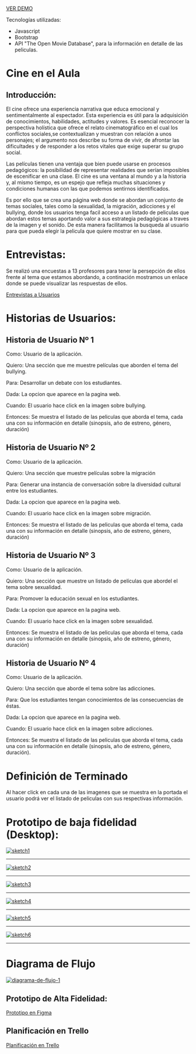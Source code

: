  [VER DEMO](https://anagalvezsalas11.github.io/SCL007-hackathon-peliculas/)

 Tecnologías utilizadas:

 * Javascript
 * Bootstrap
 * API "The Open Movie Database", para la información en detalle de las peliculas.

 
 # Cine en el Aula

## Introducción:

  El cine ofrece una experiencia narrativa que educa emocional y sentimentalmente al espectador. Esta experiencia es útil para la adquisición de conocimientos, habilidades, actitudes y valores. Es esencial reconocer la perspectiva holística que ofrece el relato cinematográfico en el cual los conflictos sociales,se contextualizan y muestran con relación a unos personajes; el argumento nos describe su forma de vivir, de afrontar las dificultades y de responder a los retos vitales que exige superar su grupo social.

  Las películas tienen una ventaja que bien puede usarse en procesos pedagógicos: la posibilidad de representar realidades que serían imposibles de escenificar en una clase. El cine es una ventana al mundo y a la historia y, al mismo tiempo, es un espejo que refleja muchas situaciones y condiciones humanas con las que podemos sentirnos identificados.

  Es por ello que se crea una página web donde se abordan un conjunto de temas sociales, tales como la sexualidad, la migración, adicciones y el bullying, donde los usuarios tenga facil acceso a un listado de peliculas que abordan estos temas aportando valor a sus estrategia pedagógicas a traves de la imagen y el sonido. De esta manera facilitamos la busqueda al usuario para que pueda elegir la pelicula que quiere mostrar en su clase.
 

# Entrevistas:

Se realizó una encuestas a 13 profesores para tener la persepción de ellos frente al tema que estamos abordando, a continación mostramos un enlace donde se puede visualizar las respuestas de ellos.

[Entrevistas a Usuarios](https://docs.google.com/forms/d/1nnojDUAUo1TkDfP2xb7fX0vpL3vgp4rAf1PoIjU_nHw/edit?ts=5c4770c3#responses "Resultados")


# Historias de Usuarios:


## Historia de Usuario Nº 1

Como: Usuario de la aplicación.

Quiero: Una sección que me muestre películas que aborden el tema del bullying.

Para: Desarrollar un debate con los estudiantes.

Dada: La opcion que aparece en la pagina web.

Cuando: El usuario hace click en la imagen sobre bullying.

Entonces: Se muestra el listado de las peliculas que aborda el tema, cada una con su información en detalle (sinopsis, año de estreno, género, duración)



## Historia de Usuario Nº 2

Como: Usuario de la aplicación.

Quiero: Una sección que muestre películas sobre la migración

Para: Generar una instancia de conversación sobre la diversidad cultural entre los estudiantes.

Dada: La opcion que aparece en la pagina web.

Cuando: El usuario hace click en la imagen sobre migración.

Entonces: Se muestra el listado de las peliculas que aborda el tema, cada una con su información en detalle (sinopsis, año de estreno, género, duración)


## Historia de Usuario Nº 3

Como: Usuario de la aplicación.

Quiero: Una sección que muestre un listado de películas que abordel el tema sobre sexualidad.

Para: Promover la educación sexual en los estudiantes.

Dada: La opcion que aparece en la pagina web.

Cuando: El usuario hace click en la imagen sobre sexualidad.

Entonces: Se muestra el listado de las peliculas que aborda el tema, cada una con su información en detalle (sinopsis, año de estreno, género, duración)


## Historia de Usuario Nº 4

Como: Usuario de la aplicación.

Quiero: Una sección que aborde el tema sobre las adicciones.

Para: Que los estudiantes tengan conocimientos de las consecuencias de éstas.

Dada: La opcion que aparece en la pagina web.

Cuando: El usuario hace click en la imagen sobre adicciones.

Entonces: Se muestra el listado de las peliculas que aborda el tema, cada una con su información en detalle (sinopsis, año de estreno, género, duración).


# Definición de Terminado

Al hacer click en cada una de las imagenes que se muestra en la portada el usuario podrá ver el listado de peliculas con sus respectivas información.

 # Prototipo de baja fidelidad (Desktop):


<a href="https://ibb.co/dbj6zSR"><img src="https://i.ibb.co/vsVmKbS/sketch1.jpg" alt="sketch1" border="0" /></a><hr />

<a href="https://ibb.co/Vj814sD"><img src="https://i.ibb.co/1vxgWkK/sketch2.jpg" alt="sketch2" border="0" /></a><hr />

<a href="https://ibb.co/Zgyxr7W"><img src="https://i.ibb.co/gWsJ8hz/sketch3.jpg" alt="sketch3" border="0" /></a><hr />

<a href="https://ibb.co/cDTHNw9"><img src="https://i.ibb.co/BqsxgGJ/sketch4.jpg" alt="sketch4" border="0" /></a><hr />

<a href="https://ibb.co/y6cfJdK"><img src="https://i.ibb.co/fkz17qZ/sketch5.jpg" alt="sketch5" border="0" /></a><hr />

<a href="https://ibb.co/3YgG6z0"><img src="https://i.ibb.co/0VH84tf/sketch6.jpg" alt="sketch6" border="0" /></a><hr />

 # Diagrama de Flujo

  <a href="https://ibb.co/SVXdmwz"><img src="https://i.ibb.co/1RfdXGk/diagrama-de-flujo-1.jpg" alt="diagrama-de-flujo-1" border="0" /></a><br />

## Prototipo de Alta Fidelidad:

[Prototipo en Figma](https://www.figma.com/file/GuHsAv0dd1oheKnFnMITaTcn/Untitled?node-id=1%3A116 "Figma")

## Planificación en Trello

[Planificación en Trello](https://trello.com/b/Iy35mCex/hackathon-pelis "Trello")


 